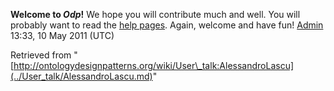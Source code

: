 __Welcome to _Odp_!__ We hope you will contribute much and well. 
You will probably want to read the [help pages](http://ontologydesignpatterns.org/wiki/Help:Contents "Help:Contents"). Again, welcome and have fun! [Admin](../User/ValentinaPresutti.md "User:ValentinaPresutti") 13:33, 10 May 2011 (UTC)





Retrieved from "[http://ontologydesignpatterns.org/wiki/User\_talk:AlessandroLascu](../User_talk/AlessandroLascu.md)"